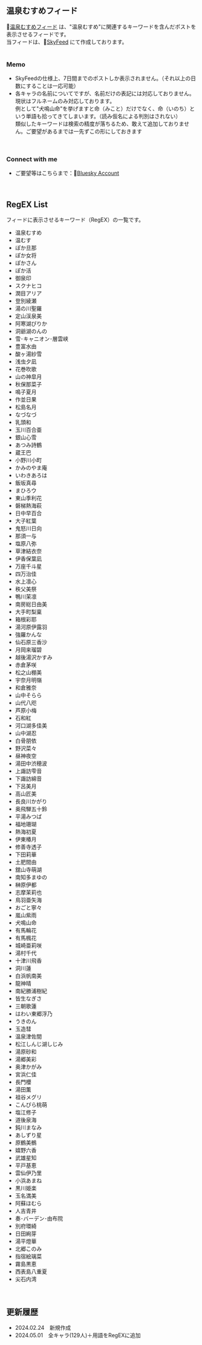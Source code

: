 ## 温泉むすめフィード
🔗[温泉むすめフィード](https://bsky.app/profile/did:plc:mm5uc5iz7nzl3vy5mbog3t3d/feed/aaanndxrilgzy) は、"温泉むすめ"に関連するキーワードを含んだポストを表示させるフィードです。  
当フィードは、🔗[SkyFeed](https://skyfeed.app/) にて作成しております。    
<br>

### Memo
- SkyFeedの仕様上、7日間までのポストしか表示されません。（それ以上の日数にすることは一応可能）
- 各キャラの名前についてですが、名前だけの表記には対応しておりません。現状はフルネームのみ対応しております。  
例として"犬鳴山命"を挙げますと命（みこと）だけでなく、命（いのち）という単語も拾ってきてしまいます。（読み仮名による判別はされない）  
類似したキーワードは検索の精度が落ちるため、敢えて追加しておりません。ご要望があるまでは一先ずこの形にしておきます  
<br>

### Connect with me
- ご要望等はこちらまで：🔗[Bluesky Account](https://bsky.app/profile/maybe515.bsky.social)  
<br>

## RegEX List
フィードに表示させるキーワード（RegEX）の一覧です。  
- 温泉むすめ
- 温むす
- ぽか旦那
- ぽか女将
- ぽかさん
- ぽか活
- 御泉印
- スクナヒコ
- 潤目アリア
- 登別綾瀬
- 湯の川聖羅
- 定山渓泉美
- 阿寒湖ぴりか
- 洞爺湖のんの
- 雪･キャニオン･層雲峡
- 豊富水由
- 酸ヶ湯紗雪
- 浅虫夕凪
- 花巻吹歌
- 山の神皐月
- 秋保那菜子
- 鳴子夏月
- 作並日果
- 松島名月
- なづなづ
- 乳頭和
- 玉川百合亜
- 銀山心雪
- あつみ詩鶴
- 蔵王巴
- 小野川小町
- かみのやま庵
- いわきあろは
- 飯坂真尋
- まひろウ
- 東山季利花
- 磐梯熱海萩
- 日中早百合
- 大子紅葉
- 鬼怒川日向
- 那須一与
- 塩原八弥
- 草津結衣奈
- 伊香保葉凪
- 万座千斗星
- 四万治佳
- 水上凛心
- 秩父美祭
- 鴨川茉凛
- 南房総日由美
- 大手町梨稟
- 箱根彩耶
- 湯河原伊露羽
- 強羅かんな
- 仙石原三香沙
- 月岡来瑠碧
- 越後湯沢かすみ
- 赤倉茅咲
- 松之山棚美
- 宇奈月明嶺
- 和倉雅奈
- 山中そらら
- 山代八咫
- 芦原小梅
- 石和紅
- 河口湖多佳美
- 山中湖忍
- 白骨朋依
- 野沢菜々
- 昼神夜空
- 湯田中渋穂波
- 上諏訪雫音
- 下諏訪綿音
- 下呂美月
- 高山匠美
- 長良川かがり
- 奥飛騨五十鈴
- 平湯みつば
- 福地珊瑚
- 熱海初夏
- 伊東椿月
- 修善寺透子
- 下田莉華
- 土肥間由
- 舘山寺萌湖
- 南知多まゆの
- 榊原伊都
- 志摩茉莉也
- 鳥羽亜矢海
- おごと寧々
- 嵐山紫雨
- 犬鳴山命
- 有馬輪花
- 有馬楓花
- 城崎亜莉咲
- 湯村千代
- 十津川飛香
- 洞川蓮
- 白浜帆南美
- 龍神晴
- 南紀勝浦樹紀
- 皆生なぎさ
- 三朝歌蓮
- はわい東郷浮乃
- うきのん
- 玉造彗
- 温泉津佐間
- 松江しんじ湖しじみ
- 湯原砂和
- 湯郷美彩
- 奥津かがみ
- 宮浜仁佳
- 長門櫻
- 湯田薫
- 祖谷メグリ
- こんぴら桃萌
- 塩江修子
- 道後泉海
- 鈍川まなみ
- あしずり星
- 原鶴美鵺
- 嬉野六香
- 武雄星知
- 平戸基恵
- 雲仙伊乃里
- 小浜あまね
- 黒川姫楽
- 玉名満美
- 阿蘇ほむら
- 人吉青井
- 奏･バーデン･由布院
- 別府環綺
- 日田絢芽
- 湯平燈華
- 北郷このみ
- 指宿絵璃菜
- 霧島黒恵
- 西表島八重夏
- 尖石内湾
<br>

## 更新履歴
- 2024.02.24　新規作成
- 2024.05.01　全キャラ(129人)＋用語をRegEXに追加
<br>



